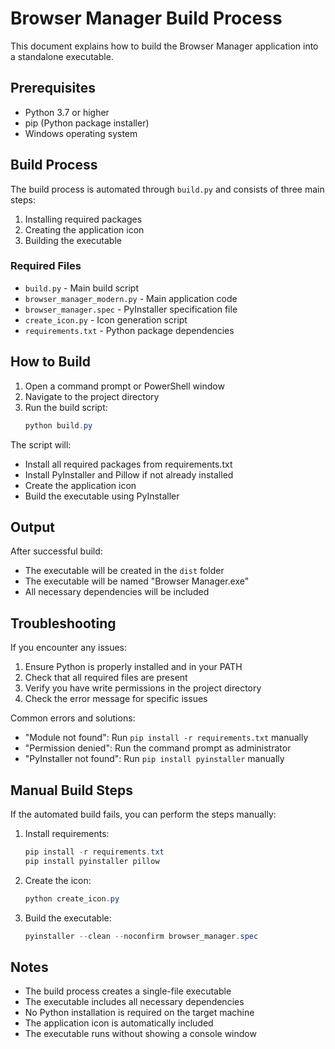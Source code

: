 # Browser Manager Build Process

This document explains how to build the Browser Manager application into a standalone executable.

## Prerequisites

- Python 3.7 or higher
- pip (Python package installer)
- Windows operating system

## Build Process

The build process is automated through `build.py` and consists of three main steps:

1. Installing required packages
2. Creating the application icon
3. Building the executable

### Required Files

- `build.py` - Main build script
- `browser_manager_modern.py` - Main application code
- `browser_manager.spec` - PyInstaller specification file
- `create_icon.py` - Icon generation script
- `requirements.txt` - Python package dependencies

## How to Build

1. Open a command prompt or PowerShell window
2. Navigate to the project directory
3. Run the build script:
   ```powershell
   python build.py
   ```

The script will:
- Install all required packages from requirements.txt
- Install PyInstaller and Pillow if not already installed
- Create the application icon
- Build the executable using PyInstaller

## Output

After successful build:
- The executable will be created in the `dist` folder
- The executable will be named "Browser Manager.exe"
- All necessary dependencies will be included

## Troubleshooting

If you encounter any issues:

1. Ensure Python is properly installed and in your PATH
2. Check that all required files are present
3. Verify you have write permissions in the project directory
4. Check the error message for specific issues

Common errors and solutions:
- "Module not found": Run `pip install -r requirements.txt` manually
- "Permission denied": Run the command prompt as administrator
- "PyInstaller not found": Run `pip install pyinstaller` manually

## Manual Build Steps

If the automated build fails, you can perform the steps manually:

1. Install requirements:
   ```powershell
   pip install -r requirements.txt
   pip install pyinstaller pillow
   ```

2. Create the icon:
   ```powershell
   python create_icon.py
   ```

3. Build the executable:
   ```powershell
   pyinstaller --clean --noconfirm browser_manager.spec
   ```

## Notes

- The build process creates a single-file executable
- The executable includes all necessary dependencies
- No Python installation is required on the target machine
- The application icon is automatically included
- The executable runs without showing a console window